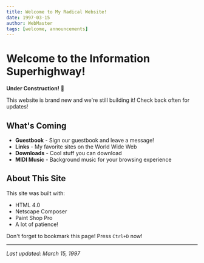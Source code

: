 ```yaml
---
title: Welcome to My Radical Website!
date: 1997-03-15
author: WebMaster
tags: [welcome, announcements]
---
```


# Welcome to the Information Superhighway!

**Under Construction!** 🚧

This website is brand new and we're still building it! Check back often for updates!

## What's Coming

- **Guestbook** - Sign our guestbook and leave a message!
- **Links** - My favorite sites on the World Wide Web
- **Downloads** - Cool stuff you can download
- **MIDI Music** - Background music for your browsing experience

## About This Site

This site was built with:
- HTML 4.0
- Netscape Composer
- Paint Shop Pro
- A lot of patience!

Don't forget to bookmark this page! Press `Ctrl+D` now!

---

*Last updated: March 15, 1997*